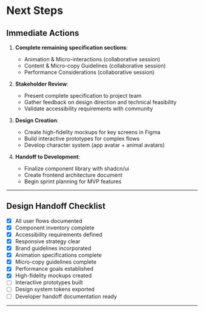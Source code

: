 # Next Steps

## Immediate Actions

1. **Complete remaining specification sections**:
   - Animation & Micro-interactions (collaborative session)
   - Content & Micro-copy Guidelines (collaborative session)
   - Performance Considerations (collaborative session)

2. **Stakeholder Review**:
   - Present complete specification to project team
   - Gather feedback on design direction and technical feasibility
   - Validate accessibility requirements with community

3. **Design Creation**:
   - Create high-fidelity mockups for key screens in Figma
   - Build interactive prototypes for complex flows
   - Develop character system (app avatar + animal avatars)

4. **Handoff to Development**:
   - Finalize component library with shadcn/ui
   - Create frontend architecture document
   - Begin sprint planning for MVP features

---

## Design Handoff Checklist

- [x] All user flows documented
- [x] Component inventory complete
- [x] Accessibility requirements defined
- [x] Responsive strategy clear
- [x] Brand guidelines incorporated
- [x] Animation specifications complete
- [x] Micro-copy guidelines complete
- [x] Performance goals established
- [x] High-fidelity mockups created
- [ ] Interactive prototypes built
- [ ] Design system tokens exported
- [ ] Developer handoff documentation ready

---
